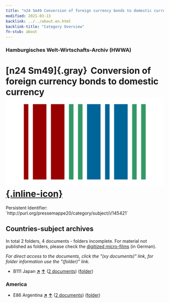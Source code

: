 ```yaml
---
title: "n24 Sm49 Conversion of foreign currency bonds to domestic currency"
modified: 2021-03-13
backlink: ../../about.en.html
backlink-title: "Category Overview"
fn-stub: about
---
```


### Hamburgisches Welt-Wirtschafts-Archiv (HWWA)

# [n24 Sm49]{.gray}&#8201; Conversion of foreign currency bonds to domestic currency &#160; [![Wikidata](/images/Wikidata-logo.svg "Wikidata"){.inline-icon}](http://www.wikidata.org/entity/Q104711067)

<div class="hint">Persistent Identifier: `http://purl.org/pressemappe20/category/subject/i/145421`</div>







## Countries-subject archives





In total 2 folders, 4 documents - folders incomplete.
For material not published as folders, please check the [digitized micro-films](/film/h1_sh.de.html) (in German).

_For direct access to the documents, click the "(xy documents)" link, for folder information use the "(folder)" link._


- B111 Japan [**&nearr;**](../../../geo/i/141272/about.en.html "Japan (all folders)") [**&uarr;**](../../../geo/about.en.html#B111 "Country category system") (<a href="https://pm20.zbw.eu/iiifview/folder/sh/141272,145421" title="about: Japan : Conversion of foreign currency bonds to domestic currency" target="_blank">2 documents</a>) ([folder](../../../../folder/sh/1412xx/141272/1454xx/145421/about.en.html))

### America

- E86 Argentina [**&nearr;**](../../../geo/i/141692/about.en.html "Argentina (all folders)") [**&uarr;**](../../../geo/about.en.html#E86 "Country category system") (<a href="https://pm20.zbw.eu/iiifview/folder/sh/141692,145421" title="about: Argentina : Conversion of foreign currency bonds to domestic currency" target="_blank">2 documents</a>) ([folder](../../../../folder/sh/1416xx/141692/1454xx/145421/about.en.html))








